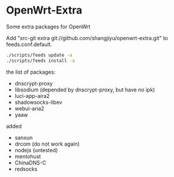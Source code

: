 OpenWrt-Extra
=============

Some extra packages for OpenWrt

Add "src-git extra git://github.com/shangjiyu/openwrt-extra.git" to feeds.conf.default.

```bash
./scripts/feeds update -a
./scripts/feeds install -a
```

the list of packages:
* dnscrypt-proxy
* libsodium (depended by dnscrypt-proxy, but have no ipk)
* luci-app-aira2
* shadowsocks-libev
* webui-aria2
* yaaw

added
* sanxun
* drcom (do not work again)
* nodejs (untested)
* mentohust
* ChinaDNS-C
* redsocks
